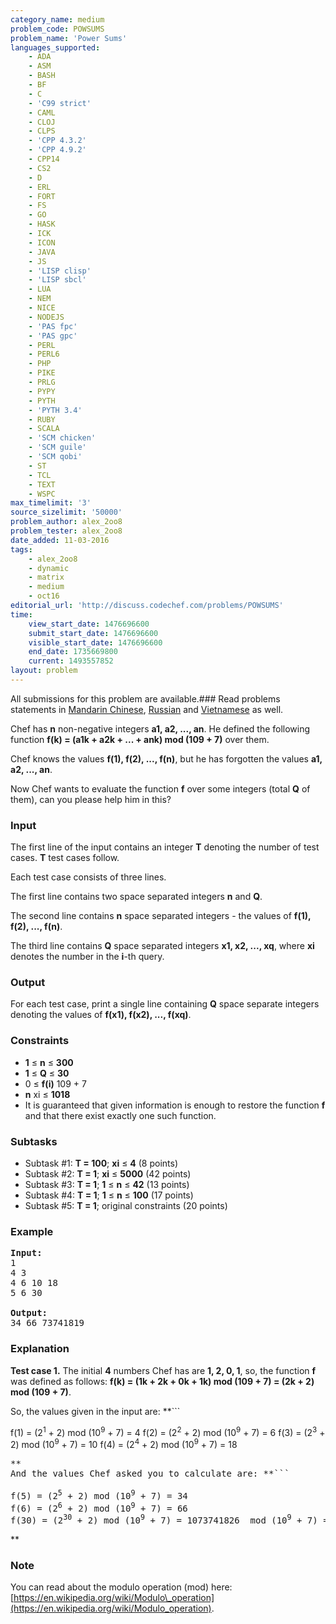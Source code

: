 ```yaml
---
category_name: medium
problem_code: POWSUMS
problem_name: 'Power Sums'
languages_supported:
    - ADA
    - ASM
    - BASH
    - BF
    - C
    - 'C99 strict'
    - CAML
    - CLOJ
    - CLPS
    - 'CPP 4.3.2'
    - 'CPP 4.9.2'
    - CPP14
    - CS2
    - D
    - ERL
    - FORT
    - FS
    - GO
    - HASK
    - ICK
    - ICON
    - JAVA
    - JS
    - 'LISP clisp'
    - 'LISP sbcl'
    - LUA
    - NEM
    - NICE
    - NODEJS
    - 'PAS fpc'
    - 'PAS gpc'
    - PERL
    - PERL6
    - PHP
    - PIKE
    - PRLG
    - PYPY
    - PYTH
    - 'PYTH 3.4'
    - RUBY
    - SCALA
    - 'SCM chicken'
    - 'SCM guile'
    - 'SCM qobi'
    - ST
    - TCL
    - TEXT
    - WSPC
max_timelimit: '3'
source_sizelimit: '50000'
problem_author: alex_2oo8
problem_tester: alex_2oo8
date_added: 11-03-2016
tags:
    - alex_2oo8
    - dynamic
    - matrix
    - medium
    - oct16
editorial_url: 'http://discuss.codechef.com/problems/POWSUMS'
time:
    view_start_date: 1476696600
    submit_start_date: 1476696600
    visible_start_date: 1476696600
    end_date: 1735669800
    current: 1493557852
layout: problem
---
```

All submissions for this problem are available.###  Read problems statements in [Mandarin Chinese](http://www.codechef.com/download/translated/OCT16/mandarin/POWSUMS.pdf), [Russian](http://www.codechef.com/download/translated/OCT16/russian/POWSUMS.pdf) and [Vietnamese](http://www.codechef.com/download/translated/OCT16/vietnamese/POWSUMS.pdf) as well.

Chef has **n** non-negative integers **a1, a2, ..., an**. He defined the following function **f(k) = (a1k + a2k + ... + ank) mod (109 + 7)** over them.

Chef knows the values **f(1), f(2), ..., f(n)**, but he has forgotten the values **a1, a2, ..., an**.

Now Chef wants to evaluate the function **f** over some integers (total **Q** of them), can you please help him in this?

### Input

The first line of the input contains an integer **T** denoting the number of test cases. **T** test cases follow.

Each test case consists of three lines.

The first line contains two space separated integers **n** and **Q**.

The second line contains **n** space separated integers - the values of **f(1), f(2), ..., f(n)**.

The third line contains **Q** space separated integers **x1, x2, ..., xq**, where **xi** denotes the number in the **i**-th query.

### Output

For each test case, print a single line containing **Q** space separate integers denoting the values of **f(x1), f(x2), ..., f(xq)**.

### Constraints

- **1** ≤ **n** ≤ **300**
- **1** ≤ **Q** ≤ **30**
- 0 ≤ **f(i)** 109 + 7
- **n** xi ≤ **1018**
- It is guaranteed that given information is enough to restore the function **f** and that there exist exactly one such function.

### Subtasks

- Subtask #1: **T = 100**; **xi** ≤ **4** (8 points)
- Subtask #2: **T = 1**; **xi** ≤ **5000** (42 points)
- Subtask #3: **T = 1**; **1** ≤ **n** ≤ **42** (13 points)
- Subtask #4: **T = 1**; **1** ≤ **n** ≤ **100** (17 points)
- Subtask #5: **T = 1**; original constraints (20 points)

### Example

<pre>
<b>Input:</b>
1
4 3
4 6 10 18
5 6 30

<b>Output:</b>
34 66 73741819
</pre>
### Explanation

**Test case 1.** The initial **4** numbers Chef has are **1, 2, 0, 1**, so, the function **f** was defined as follows: **f(k) = (1k + 2k + 0k + 1k) mod (109 + 7) = (2k + 2) mod (109 + 7)**.

So, the values given in the input are: **```

f(1) = (2<sup>1</sup> + 2) mod (10<sup>9</sup> + 7) = 4
f(2) = (2<sup>2</sup> + 2) mod (10<sup>9</sup> + 7) = 6
f(3) = (2<sup>3</sup> + 2) mod (10<sup>9</sup> + 7) = 10
f(4) = (2<sup>4</sup> + 2) mod (10<sup>9</sup> + 7) = 18
<pre>**
And the values Chef asked you to calculate are: **```

f(5) = (2<sup>5</sup> + 2) mod (10<sup>9</sup> + 7) = 34
f(6) = (2<sup>6</sup> + 2) mod (10<sup>9</sup> + 7) = 66
f(30) = (2<sup>30</sup> + 2) mod (10<sup>9</sup> + 7) = 1073741826  mod (10<sup>9</sup> + 7) = 73741819
</pre>**
### Note

You can read about the modulo operation (mod) here: [https://en.wikipedia.org/wiki/Modulo\_operation](https://en.wikipedia.org/wiki/Modulo_operation).

